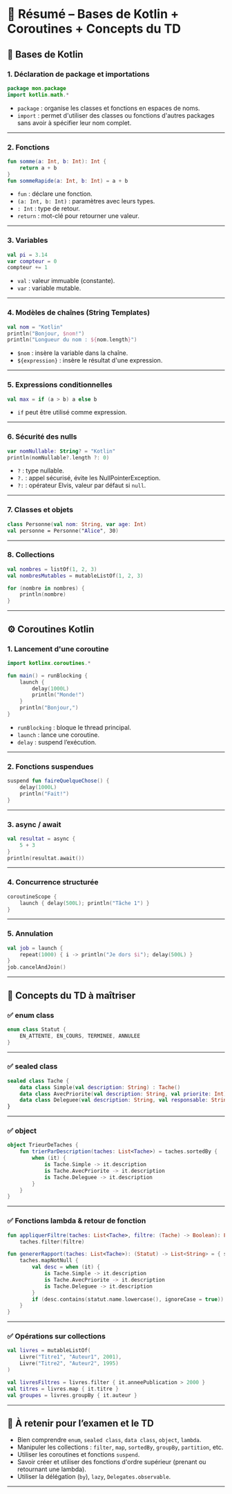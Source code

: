 
# 📘 Résumé  – Bases de Kotlin + Coroutines + Concepts du TD

## 🧱 Bases de Kotlin

### 1. Déclaration de package et importations

```kotlin
package mon.package
import kotlin.math.*
```

- `package` : organise les classes et fonctions en espaces de noms.
- `import` : permet d'utiliser des classes ou fonctions d'autres packages sans avoir à spécifier leur nom complet.

---

### 2. Fonctions

```kotlin
fun somme(a: Int, b: Int): Int {
    return a + b
}
fun sommeRapide(a: Int, b: Int) = a + b
```

- `fun` : déclare une fonction.
- `(a: Int, b: Int)` : paramètres avec leurs types.
- `: Int` : type de retour.
- `return` : mot-clé pour retourner une valeur.

---

### 3. Variables

```kotlin
val pi = 3.14
var compteur = 0
compteur += 1
```

- `val` : valeur immuable (constante).
- `var` : variable mutable.

---

### 4. Modèles de chaînes (String Templates)

```kotlin
val nom = "Kotlin"
println("Bonjour, $nom!")
println("Longueur du nom : ${nom.length}")
```

- `$nom` : insère la variable dans la chaîne.
- `${expression}` : insère le résultat d'une expression.

---

### 5. Expressions conditionnelles

```kotlin
val max = if (a > b) a else b
```

- `if` peut être utilisé comme expression.

---

### 6. Sécurité des nulls

```kotlin
var nomNullable: String? = "Kotlin"
println(nomNullable?.length ?: 0)
```

- `?` : type nullable.
- `?.` : appel sécurisé, évite les NullPointerException.
- `?:` : opérateur Elvis, valeur par défaut si `null`.

---

### 7. Classes et objets

```kotlin
class Personne(val nom: String, var age: Int)
val personne = Personne("Alice", 30)
```

---

### 8. Collections

```kotlin
val nombres = listOf(1, 2, 3)
val nombresMutables = mutableListOf(1, 2, 3)

for (nombre in nombres) {
    println(nombre)
}
```

---

## ⚙️ Coroutines Kotlin

### 1. Lancement d'une coroutine

```kotlin
import kotlinx.coroutines.*

fun main() = runBlocking {
    launch {
        delay(1000L)
        println("Monde!")
    }
    println("Bonjour,")
}
```

- `runBlocking` : bloque le thread principal.
- `launch` : lance une coroutine.
- `delay` : suspend l’exécution.

---

### 2. Fonctions suspendues

```kotlin
suspend fun faireQuelqueChose() {
    delay(1000L)
    println("Fait!")
}
```

---

### 3. async / await

```kotlin
val resultat = async {
    5 + 3
}
println(resultat.await())
```

---

### 4. Concurrence structurée

```kotlin
coroutineScope {
    launch { delay(500L); println("Tâche 1") }
}
```

---

### 5. Annulation

```kotlin
val job = launch {
    repeat(1000) { i -> println("Je dors $i"); delay(500L) }
}
job.cancelAndJoin()
```

---

## 🔧 Concepts du TD à maîtriser

### ✅ enum class

```kotlin
enum class Statut {
    EN_ATTENTE, EN_COURS, TERMINEE, ANNULEE
}
```

---

### ✅ sealed class

```kotlin
sealed class Tache {
    data class Simple(val description: String) : Tache()
    data class AvecPriorite(val description: String, val priorite: Int) : Tache()
    data class Deleguee(val description: String, val responsable: String) : Tache()
}
```

---

### ✅ object

```kotlin
object TrieurDeTaches {
    fun trierParDescription(taches: List<Tache>) = taches.sortedBy {
        when (it) {
            is Tache.Simple -> it.description
            is Tache.AvecPriorite -> it.description
            is Tache.Deleguee -> it.description
        }
    }
}
```

---

### ✅ Fonctions lambda & retour de fonction

```kotlin
fun appliquerFiltre(taches: List<Tache>, filtre: (Tache) -> Boolean): List<Tache> =
    taches.filter(filtre)

fun genererRapport(taches: List<Tache>): (Statut) -> List<String> = { statut ->
    taches.mapNotNull {
        val desc = when (it) {
            is Tache.Simple -> it.description
            is Tache.AvecPriorite -> it.description
            is Tache.Deleguee -> it.description
        }
        if (desc.contains(statut.name.lowercase(), ignoreCase = true)) desc else null
    }
}
```

---

### ✅ Opérations sur collections

```kotlin
val livres = mutableListOf(
    Livre("Titre1", "Auteur1", 2001),
    Livre("Titre2", "Auteur2", 1995)
)

val livresFiltres = livres.filter { it.anneePublication > 2000 }
val titres = livres.map { it.titre }
val groupes = livres.groupBy { it.auteur }
```

---

## 📌 À retenir pour l’examen et le TD

- Bien comprendre `enum`, `sealed class`, `data class`, `object`, `lambda`.
- Manipuler les collections : `filter`, `map`, `sortedBy`, `groupBy`, `partition`, etc.
- Utiliser les coroutines et fonctions `suspend`.
- Savoir créer et utiliser des fonctions d'ordre supérieur (prenant ou retournant une lambda).
- Utiliser la délégation (`by`), `lazy`, `Delegates.observable`.

---


